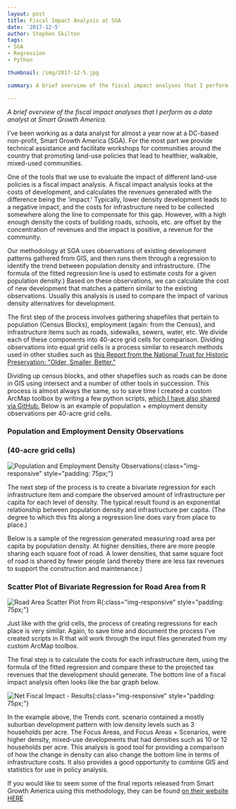 ```yaml
---
layout: post
title: Fiscal Impact Analysis at SGA
date: '2017-12-5'
author: Stephen Skilton
tags:
- SGA
- Regression
- Python

thumbnail: /img/2017-12-5.jpg

summary: A brief overview of the fiscal impact analyses that I perform as a data analyst at Smart Growth America.

---
```



*A brief overview of the fiscal impact analyses that I perform as a data analyst at Smart Growth America.*



I've been working as a data analyst for almost a year now at a DC-based non-profit, Smart Growth America (SGA). For the most part we provide technical assistance and facilitate workshops for communities around the country that promoting land-use policies that lead to healthier, walkable, mixed-used communities.

One of the tools that we use to evaluate the impact of different land-use policies is a fiscal impact analysis. A fiscal impact analysis looks at the costs of development, and calculates the revenues generated with the difference being the 'impact.' Typically, lower density development leads to a negative impact, and the costs for infrastructure need to be collected somewhere along the line to compensate for this gap. However, with a high enough density the costs of building roads, schools, etc. are offset by the concentration of revenues and the impact is positive, a revenue for the community.

Our methodology at SGA uses observations of existing development patterns gathered from GIS, and then runs them through a regression to identify the trend between population density and infrastructure. (The formula of the fitted regression line is used to estimate costs for a given population density.) Based on these observations, we can calculate the cost of new development that matches a pattern similar to the existing observations. Usually this analysis is used to compare the impact of various density alternatives for development.

The first step of the process involves gathering shapefiles that pertain to population (Census Blocks), employment (again: from the Census), and infrastructure items such as roads, sidewalks, sewers, water, etc. We divide each of these components into 40-acre grid cells for comparison. Dividing observations into equal grid cells is a process similar to research methods used in other studies such as [this Report from the National Trust for Historic Preservation: "Older, Smaller, Better."](http://forum.savingplaces.org/connect/community-home/librarydocuments/viewdocument?DocumentKey=83ebde9b-8a23-458c-a70f-c66b46b6f714)

Dividing up census blocks, and other shapefiles such as roads can be done in GIS using intersect and a number of other tools in succession. This process is almost always the same, so to save time I created a custom ArcMap toolbox by writing a few python scripts,  [which I have also shared via GitHub.](https://github.com/stevetotheizz0/Grid_Cell_tbx) Below is an example of population + employment density observations per 40-acre grid cells.

### Population and Employment Density Observations
### (40-acre grid cells)
![Population and Employment Density Observations]({{site.baseurl}}/img/2017-12-5/Fiscal_Impact_Grid.jpg){:class="img-responsive" style="padding: 75px;"}

The next step of the process is to create a bivariate regression for each infrastructure item and compare the observed amount of infrastructure per capita for each level of density. The typical result found is an exponential relationship between population density and infrastructure per capita. (The degree to which this fits along a regression line does vary from place to place.)

Below is a sample of the regression generated measuring road area per capita by population density. At higher densities, there are more people sharing each square foot of road. A lower densities, that same square foot of road is shared by fewer people (and thereby there are less tax revenues to support the construction and maintenance.)

### Scatter Plot of Bivariate Regression for Road Area from R
![Road Area Scatter Plot from R]({{site.baseurl}}/img/2017-12-5/roadScatter.jpg){:class="img-responsive" style="padding: 75px;"}

Just like with the grid cells, the process of creating regressions for each place is very similar. Again, to save time and document the process I've created scripts in R that will work through the input files generated from my custom ArcMap toolbox.

The final step is to calculate the costs for each infrastructure item, using the formula of the fitted regression and compare these to the projected tax revenues that the development should generate. The bottom line of a fiscal impact analysis often looks like the bar graph below.

![Net Fiscal Impact - Results]({{site.baseurl}}/img/2017-12-5/FiscalModelResults.jpg ){:class="img-responsive" style="padding: 75px;"}


In the example above, the Trends cont. scenario contained a mostly suburban development pattern with low density levels such as 3 households per acre. The Focus Areas, and Focus Areas + Scenarios, were higher density, mixed-use developments that had densities such as 10 or 12 households per acre. This analysis is good tool for providing a comparison of how the change in density can also change the bottom line in terms of infrastructure costs. It also provides a good opportunity to combine GIS and statistics for use in policy analysis.

If you would like to seem some of the final reports released from Smart Growth America using this methodology, they can be found [on their website HERE](https://smartgrowthamerica.org/resources?resource_type=&authors=&category_name=&s=fiscal+impact)
